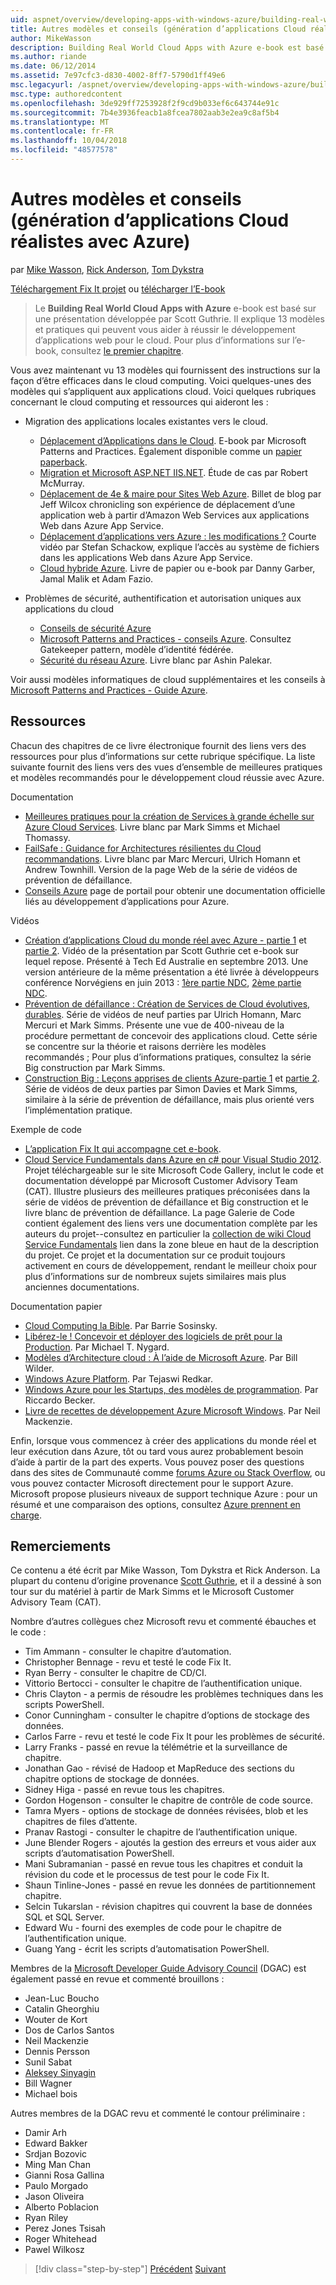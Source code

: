 ```yaml
---
uid: aspnet/overview/developing-apps-with-windows-azure/building-real-world-cloud-apps-with-windows-azure/more-patterns-and-guidance
title: Autres modèles et conseils (génération d’applications Cloud réalistes avec Azure) | Microsoft Docs
author: MikeWasson
description: Building Real World Cloud Apps with Azure e-book est basé sur une présentation développée par Scott Guthrie. Il explique 13 modèles et pratiques qui peuvent il...
ms.author: riande
ms.date: 06/12/2014
ms.assetid: 7e97cfc3-d830-4002-8ff7-5790d1ff49e6
msc.legacyurl: /aspnet/overview/developing-apps-with-windows-azure/building-real-world-cloud-apps-with-windows-azure/more-patterns-and-guidance
msc.type: authoredcontent
ms.openlocfilehash: 3de929ff7253928f2f9cd9b033ef6c643744e91c
ms.sourcegitcommit: 7b4e3936feacb1a8fcea7802aab3e2ea9c8af5b4
ms.translationtype: MT
ms.contentlocale: fr-FR
ms.lasthandoff: 10/04/2018
ms.locfileid: "48577578"
---
```

<a name="more-patterns-and-guidance-building-real-world-cloud-apps-with-azure"></a>Autres modèles et conseils (génération d’applications Cloud réalistes avec Azure)
====================
par [Mike Wasson](https://github.com/MikeWasson), [Rick Anderson]((https://twitter.com/RickAndMSFT)), [Tom Dykstra](https://github.com/tdykstra)

[Téléchargement Fix It projet](http://code.msdn.microsoft.com/Fix-It-app-for-Building-cdd80df4) ou [télécharger l’E-book](http://blogs.msdn.com/b/microsoft_press/archive/2014/07/23/free-ebook-building-cloud-apps-with-microsoft-azure.aspx)

> Le **Building Real World Cloud Apps with Azure** e-book est basé sur une présentation développée par Scott Guthrie. Il explique 13 modèles et pratiques qui peuvent vous aider à réussir le développement d’applications web pour le cloud. Pour plus d’informations sur l’e-book, consultez [le premier chapitre](introduction.md).


Vous avez maintenant vu 13 modèles qui fournissent des instructions sur la façon d’être efficaces dans le cloud computing. Voici quelques-unes des modèles qui s’appliquent aux applications cloud. Voici quelques rubriques concernant le cloud computing et ressources qui aideront les :

- Migration des applications locales existantes vers le cloud. 

    - [Déplacement d’Applications dans le Cloud](https://msdn.microsoft.com/library/ff728592.aspx). E-book par Microsoft Patterns and Practices. Également disponible comme un [papier paperback](https://www.amazon.com/dp/1621140202).
    - [Migration et Microsoft ASP.NET IIS.NET](https://go.microsoft.com/fwlink/?LinkId=400656). Étude de cas par Robert McMurray.
    - [Déplacement de 4e &amp; maire pour Sites Web Azure](http://www.jeff.wilcox.name/2013/04/4thandmayor-azure-websites/). Billet de blog par Jeff Wilcox chronicling son expérience de déplacement d’une application web à partir d’Amazon Web Services aux applications Web dans Azure App Service.
    - [Déplacement d’applications vers Azure : les modifications ?](https://azure.microsoft.com/documentation/videos/web-sites-internals-and-the-file-system/) Courte vidéo par Stefan Schackow, explique l’accès au système de fichiers dans les applications Web dans Azure App Service.
    - [Cloud hybride Azure](https://www.amazon.com/dp/B00EOP4UQW). Livre de papier ou e-book par Danny Garber, Jamal Malik et Adam Fazio.
- Problèmes de sécurité, authentification et autorisation uniques aux applications du cloud

    - [Conseils de sécurité Azure](https://azure.microsoft.com/blog/2014/02/10/best-practices-windows-azure-websites-waws/)
    - [Microsoft Patterns and Practices - conseils Azure](https://msdn.microsoft.com/library/dn568099.aspx). Consultez Gatekeeper pattern, modèle d’identité fédérée.
    - [Sécurité du réseau Azure](https://download.microsoft.com/download/4/3/9/43902EC9-410E-4875-8800-0788BE146A3D/Windows%20Azure%20Network%20Security%20Whitepaper%20-%20FINAL.docx). Livre blanc par Ashin Palekar.

Voir aussi modèles informatiques de cloud supplémentaires et les conseils à [Microsoft Patterns and Practices - Guide Azure](https://msdn.microsoft.com/library/dn568099.aspx).

<a id="resources"></a>
## <a name="resources"></a>Ressources

Chacun des chapitres de ce livre électronique fournit des liens vers des ressources pour plus d’informations sur cette rubrique spécifique. La liste suivante fournit des liens vers des vues d’ensemble de meilleures pratiques et modèles recommandés pour le développement cloud réussie avec Azure.

Documentation

- [Meilleures pratiques pour la création de Services à grande échelle sur Azure Cloud Services](https://msdn.microsoft.com/library/windowsazure/jj717232.aspx). Livre blanc par Mark Simms et Michael Thomassy.
- [FailSafe : Guidance for Architectures résilientes du Cloud recommandations](https://msdn.microsoft.com/library/windowsazure/jj853352.aspx). Livre blanc par Marc Mercuri, Ulrich Homann et Andrew Townhill. Version de la page Web de la série de vidéos de prévention de défaillance.
- [Conseils Azure](https://azure.microsoft.com/develop/net/guidance/) page de portail pour obtenir une documentation officielle liés au développement d’applications pour Azure.

Vidéos

- [Création d’applications Cloud du monde réel avec Azure - partie 1](https://channel9.msdn.com/Events/TechEd/Australia/2013/AZR324) et [partie 2](https://channel9.msdn.com/Events/TechEd/Australia/2013/AZR325). Vidéo de la présentation par Scott Guthrie cet e-book sur lequel repose. Présenté à Tech Ed Australie en septembre 2013. Une version antérieure de la même présentation a été livrée à développeurs conférence Norvégiens en juin 2013 : [1ère partie NDC](http://vimeo.com/68215538), [2ème partie NDC](http://vimeo.com/68215602).
- [Prévention de défaillance : Création de Services de Cloud évolutives, durables](https://channel9.msdn.com/Series/FailSafe). Série de vidéos de neuf parties par Ulrich Homann, Marc Mercuri et Mark Simms. Présente une vue de 400-niveau de la procédure permettant de concevoir des applications cloud. Cette série se concentre sur la théorie et raisons derrière les modèles recommandés ; Pour plus d’informations pratiques, consultez la série Big construction par Mark Simms.
- [Construction Big : Leçons apprises de clients Azure-partie 1](https://channel9.msdn.com/Events/Build/2012/3-029) et [partie 2](https://channel9.msdn.com/Events/Build/2012/3-030). Série de vidéos de deux parties par Simon Davies et Mark Simms, similaire à la série de prévention de défaillance, mais plus orienté vers l’implémentation pratique.

Exemple de code

- [L’application Fix It qui accompagne cet e-book](https://code.msdn.microsoft.com/Fix-It-app-for-Building-cdd80df4?cdn_id=2013-12-03-002).
- [Cloud Service Fundamentals dans Azure en c# pour Visual Studio 2012](http://aka.ms/csf). Projet téléchargeable sur le site Microsoft Code Gallery, inclut le code et documentation développé par Microsoft Customer Advisory Team (CAT). Illustre plusieurs des meilleures pratiques préconisées dans la série de vidéos de prévention de défaillance et Big construction et le livre blanc de prévention de défaillance. La page Galerie de Code contient également des liens vers une documentation complète par les auteurs du projet--consultez en particulier la [collection de wiki Cloud Service Fundamentals](https://social.technet.microsoft.com/wiki/contents/articles/17987.cloud-service-fundamentals.aspx) lien dans la zone bleue en haut de la description du projet. Ce projet et la documentation sur ce produit toujours activement en cours de développement, rendant le meilleur choix pour plus d’informations sur de nombreux sujets similaires mais plus anciennes documentations.

Documentation papier

- [Cloud Computing la Bible](https://www.amazon.com/dp/0470903562). Par Barrie Sosinsky.
- [Libérez-le ! Concevoir et déployer des logiciels de prêt pour la Production](https://www.amazon.com/Release-It-Production-Ready-Pragmatic-Programmers/dp/0978739213). Par Michael T. Nygard.
- [Modèles d’Architecture cloud : À l’aide de Microsoft Azure](http://shop.oreilly.com/product/0636920023777.do). Par Bill Wilder.
- [Windows Azure Platform](https://www.amazon.com/dp/1430235632). Par Tejaswi Redkar.
- [Windows Azure pour les Startups, des modèles de programmation](https://www.amazon.com/dp/1849685606). Par Riccardo Becker.
- [Livre de recettes de développement Azure Microsoft Windows](https://www.amazon.com/dp/1849682224). Par Neil Mackenzie.

Enfin, lorsque vous commencez à créer des applications du monde réel et leur exécution dans Azure, tôt ou tard vous aurez probablement besoin d’aide à partir de la part des experts. Vous pouvez poser des questions dans des sites de Communauté comme [forums Azure ou Stack Overflow](https://azure.microsoft.com/support/forums/), ou vous pouvez contacter Microsoft directement pour le support Azure. Microsoft propose plusieurs niveaux de support technique Azure : pour un résumé et une comparaison des options, consultez [Azure prennent en charge](https://azure.microsoft.com/support/plans/).

<a id="acknowledgments"></a>
## <a name="acknowledgments"></a>Remerciements

Ce contenu a été écrit par Mike Wasson, Tom Dykstra et Rick Anderson. La plupart du contenu d’origine provenance [Scott Guthrie](https://weblogs.asp.net/scottgu/), et il a dessiné à son tour sur du matériel à partir de Mark Simms et le Microsoft Customer Advisory Team (CAT).

Nombre d’autres collègues chez Microsoft revu et commenté ébauches et le code :

- Tim Ammann - consulter le chapitre d’automation.
- Christopher Bennage - revu et testé le code Fix It.
- Ryan Berry - consulter le chapitre de CD/CI.
- Vittorio Bertocci - consulter le chapitre de l’authentification unique.
- Chris Clayton - a permis de résoudre les problèmes techniques dans les scripts PowerShell.
- Conor Cunningham - consulter le chapitre d’options de stockage des données.
- Carlos Farre - revu et testé le code Fix It pour les problèmes de sécurité.
- Larry Franks - passé en revue la télémétrie et la surveillance de chapitre.
- Jonathan Gao - révisé de Hadoop et MapReduce des sections du chapitre options de stockage de données.
- Sidney Higa - passé en revue tous les chapitres.
- Gordon Hogenson - consulter le chapitre de contrôle de code source.
- Tamra Myers - options de stockage de données révisées, blob et les chapitres de files d’attente.
- Pranav Rastogi - consulter le chapitre de l’authentification unique.
- June Blender Rogers - ajoutés la gestion des erreurs et vous aider aux scripts d’automatisation PowerShell.
- Mani Subramanian - passé en revue tous les chapitres et conduit la révision du code et le processus de test pour le code Fix It.
- Shaun Tinline-Jones - passé en revue les données de partitionnement chapitre.
- Selcin Tukarslan - révision chapitres qui couvrent la base de données SQL et SQL Server.
- Edward Wu - fourni des exemples de code pour le chapitre de l’authentification unique.
- Guang Yang - écrit les scripts d’automatisation PowerShell.

Membres de la [Microsoft Developer Guide Advisory Council](http://aka.ms/DGAC) (DGAC) est également passé en revue et commenté brouillons :

- Jean-Luc Boucho
- Catalin Gheorghiu
- Wouter de Kort
- Dos de Carlos Santos
- Neil Mackenzie
- Dennis Persson
- Sunil Sabat
- [Aleksey Sinyagin](http://www.linkedin.com/in/sinyagin)
- Bill Wagner
- Michael bois

Autres membres de la DGAC revu et commenté le contour préliminaire :

- Damir Arh
- Edward Bakker
- Srdjan Bozovic
- Ming Man Chan
- Gianni Rosa Gallina
- Paulo Morgado
- Jason Oliveira
- Alberto Poblacion
- Ryan Riley
- Perez Jones Tsisah
- Roger Whitehead
- Pawel Wilkosz

> [!div class="step-by-step"]
> [Précédent](queue-centric-work-pattern.md)
> [Suivant](the-fix-it-sample-application.md)
